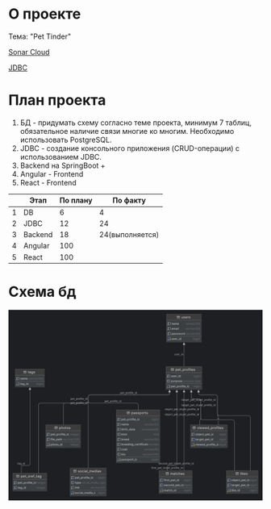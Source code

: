 # О проекте

Тема: "Pet Tinder" 

[Sonar Cloud](https://sonarcloud.io/project/overview?id=dburackov_pproj)

[JDBC](https://github.com/dburackov/pproj/tree/jdbc)

# План проекта

1. БД - придумать схему согласно теме проекта, минимум 7 таблиц, обязательное наличие связи многие ко многим. Необходимо использовать PostgreSQL.
2. JDBC - создание консольного приложения (CRUD-операции) с использованием JDBC.
3. Backend на SpringBoot +  
4. Angular - Frontend
5. React - Frontend

| |Этап|По плану|По факту|
|---|-----|-----|-----|
|1|DB|6|4|
|2|JDBC|12|24|
|3|Backend|18|24(выполняется)|
|4|Angular|100||
|5|React|100||

# Cхема бд

![схема бд](https://github.com/dburackov/pproj/blob/jdbc/database_scheme/scheme.png)


